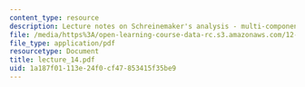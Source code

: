 ```yaml
---
content_type: resource
description: Lecture notes on Schreinemaker's analysis - multi-component systems.
file: /media/https%3A/open-learning-course-data-rc.s3.amazonaws.com/12-480-thermodynamics-for-geoscientists-fall-2006/1a187f01113e24f0cf47853415f35be9_lecture_14.pdf
file_type: application/pdf
resourcetype: Document
title: lecture_14.pdf
uid: 1a187f01-113e-24f0-cf47-853415f35be9
---
```

